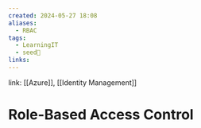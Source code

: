 ```yaml
---
created: 2024-05-27 18:08
aliases:
  - RBAC
tags:
  - LearningIT
  - seed🌱
links:
---
```


link: [[Azure]], [[Identity Management]]

# Role-Based Access Control

